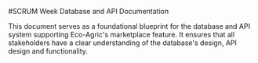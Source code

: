 #SCRUM Week Database and API Documentation

This document serves as a foundational blueprint for the database and API system supporting Eco-Agric's marketplace feature. It ensures that all stakeholders have a clear understanding of the database's design, API design and functionality.

